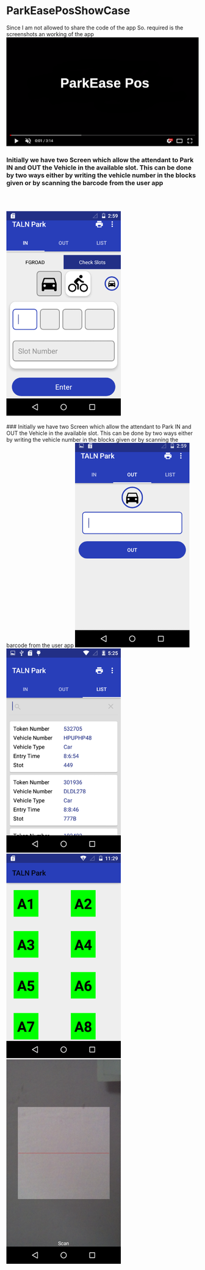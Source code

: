 # ParkEasePosShowCase
Since I am not allowed to share the code of the app So. required is the screenshots an working of the app
[![Watch the video](redirecting.png)](https://youtu.be/N7wPJXrrxPo)

### Initially we have two Screen which allow the attendant to Park IN and OUT the Vehicle in the available slot. This can be done by two ways either by writing the vehicle number in the blocks given or by scanning the barcode from the user app

<br></br>
<p float="left">
<img src="image1.png" alt="first screen" width="300">  
<br></br>
### Initially we have two Screen which allow the attendant to Park IN and OUT the Vehicle in the available slot. This can be done by two ways either by writing the vehicle number in the blocks given or by scanning the barcode from the user app
<img src="image2.png" alt="second screen" width="300">  
<img src="image3.png" alt="third screen" width="300">  
<img src="image4.png" alt="fourth screen" width="300">  
<img src="image5.png" alt="fifth screen" width="300">  
</p>
